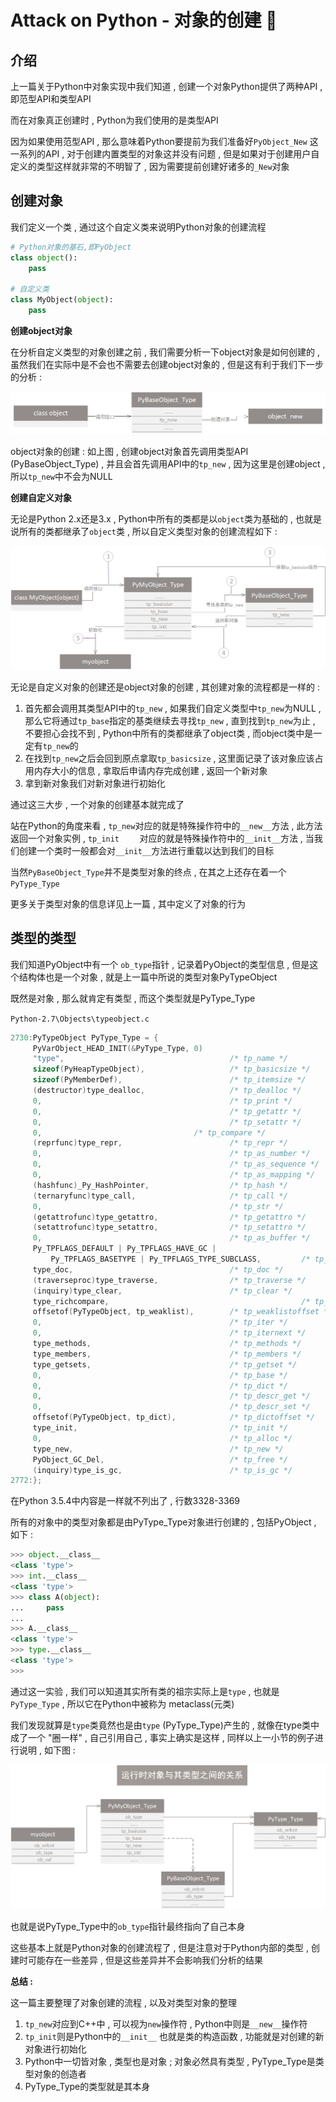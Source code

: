 #  Attack on Python - 对象的创建 🐍










<extoc></extoc>

## 介绍

上一篇关于Python中对象实现中我们知道 , 创建一个对象Python提供了两种API , 即范型API和类型API

而在对象真正创建时 , Python为我们使用的是类型API

因为如果使用范型API , 那么意味着Python要提前为我们准备好`PyObject_New` 这一系列的API , 对于创建内置类型的对象这并没有问题 , 但是如果对于创建用户自定义的类型这样就非常的不明智了 , 因为需要提前创建好诸多的`_New`对象 

## 创建对象

我们定义一个类 , 通过这个自定义类来说明Python对象的创建流程

```python
# Python对象的基石,即PyObject
class object():
    pass

# 自定义类
class MyObject(object):
    pass
```

**创建object对象**

在分析自定义类型的对象创建之前 , 我们需要分析一下object对象是如何创建的 , 虽然我们在实际中是不会也不需要去创建object对象的 , 但是这有利于我们下一步的分析 : 

![创建object对象](https://github.com/lyonyang/blogs/blob/master/assets/%E5%88%9B%E5%BB%BAobject%E5%AF%B9%E8%B1%A1.png?raw=true)

object对象的创建 : 如上图 , 创建object对象首先调用类型API (PyBaseObject_Type) , 并且会首先调用API中的`tp_new` , 因为这里是创建object , 所以`tp_new`中不会为NULL

**创建自定义对象**

无论是Python 2.x还是3.x , Python中所有的类都是以`object`类为基础的 , 也就是说所有的类都继承了`object`类 , 所以自定义类型对象的创建流程如下 : 

![创建myobject对象](https://github.com/lyonyang/blogs/blob/master/assets/%E5%88%9B%E5%BB%BAmyobject%E5%AF%B9%E8%B1%A1.png?raw=true)

无论是自定义对象的创建还是object对象的创建 , 其创建对象的流程都是一样的 : 

1. 首先都会调用其类型API中的`tp_new`  ,  如果我们自定义类型中`tp_new`为NULL , 那么它将通过`tp_base`指定的基类继续去寻找`tp_new` , 直到找到`tp_new`为止 , 不要担心会找不到 , Python中所有的类都继承了object类 , 而object类中是一定有`tp_new`的
2. 在找到`tp_new`之后会回到原点拿取`tp_basicsize` , 这里面记录了该对象应该占用内存大小的信息 , 拿取后申请内存完成创建 , 返回一个新对象
3. 拿到新对象我们对新对象进行初始化

通过这三大步 , 一个对象的创建基本就完成了

站在Python的角度来看 , `tp_new`对应的就是特殊操作符中的`__new__`方法 , 此方法返回一个对象实例 , `tp_init	` 对应的就是特殊操作符中的`__init__`方法 , 当我们创建一个类时一般都会对`__init__`方法进行重载以达到我们的目标

当然`PyBaseObject_Type`并不是类型对象的终点 , 在其之上还存在着一个`PyType_Type`

更多关于类型对象的信息详见上一篇 , 其中定义了对象的行为


## 类型的类型

我们知道PyObject中有一个 `ob_type`指针 , 记录着PyObject的类型信息 , 但是这个结构体也是一个对象 , 就是上一篇中所说的类型对象PyTypeObject

既然是对象 , 那么就肯定有类型 ,  而这个类型就是PyType_Type

`Python-2.7\Objects\typeobject.c`

```C
2730:PyTypeObject PyType_Type = {
     PyVarObject_HEAD_INIT(&PyType_Type, 0)
     "type",                                     /* tp_name */
     sizeof(PyHeapTypeObject),                   /* tp_basicsize */
     sizeof(PyMemberDef),                        /* tp_itemsize */
     (destructor)type_dealloc,                   /* tp_dealloc */
     0,                                          /* tp_print */
     0,                                          /* tp_getattr */
     0,                                          /* tp_setattr */
     0,                                  /* tp_compare */
     (reprfunc)type_repr,                        /* tp_repr */
     0,                                          /* tp_as_number */
     0,                                          /* tp_as_sequence */
     0,                                          /* tp_as_mapping */
     (hashfunc)_Py_HashPointer,                  /* tp_hash */
     (ternaryfunc)type_call,                     /* tp_call */
     0,                                          /* tp_str */
     (getattrofunc)type_getattro,                /* tp_getattro */
     (setattrofunc)type_setattro,                /* tp_setattro */
     0,                                          /* tp_as_buffer */
     Py_TPFLAGS_DEFAULT | Py_TPFLAGS_HAVE_GC |
         Py_TPFLAGS_BASETYPE | Py_TPFLAGS_TYPE_SUBCLASS,         /* tp_flags */
     type_doc,                                   /* tp_doc */
     (traverseproc)type_traverse,                /* tp_traverse */
     (inquiry)type_clear,                        /* tp_clear */
     type_richcompare,                                           /* tp_richcompare */
     offsetof(PyTypeObject, tp_weaklist),        /* tp_weaklistoffset */
     0,                                          /* tp_iter */
     0,                                          /* tp_iternext */
     type_methods,                               /* tp_methods */
     type_members,                               /* tp_members */
     type_getsets,                               /* tp_getset */
     0,                                          /* tp_base */
     0,                                          /* tp_dict */
     0,                                          /* tp_descr_get */
     0,                                          /* tp_descr_set */
     offsetof(PyTypeObject, tp_dict),            /* tp_dictoffset */
     type_init,                                  /* tp_init */
     0,                                          /* tp_alloc */
     type_new,                                   /* tp_new */
     PyObject_GC_Del,                            /* tp_free */
     (inquiry)type_is_gc,                        /* tp_is_gc */
2772:};
```

在Python 3.5.4中内容是一样就不列出了 , 行数3328-3369

所有的对象中的类型对象都是由PyType_Type对象进行创建的 , 包括PyObject , 如下 : 

```python
>>> object.__class__
<class 'type'>
>>> int.__class__
<class 'type'>
>>> class A(object):
...     pass
...
>>> A.__class__
<class 'type'>
>>> type.__class__
<class 'type'>
>>>
```

通过这一实验 , 我们可以知道其实所有类的祖宗实际上是`type` , 也就是`PyType_Type` , 所以它在Python中被称为 metaclass(元类) 

我们发现就算是`type`类竟然也是由`type` (PyType_Type)产生的 , 就像在type类中成了一个 "圈一样" , 自己引用自己 , 事实上确实是这样 , 同样以上一小节的例子进行说明 , 如下图 : 

![object_type_relation](https://github.com/lyonyang/blogs/blob/master/assets/object_type_relation.png?raw=true)

也就是说PyType_Type中的`ob_type`指针最终指向了自己本身

这些基本上就是Python对象的创建流程了 , 但是注意对于Python内部的类型 , 创建时可能存在一些差异 , 但是这些差异并不会影响我们分析的结果

**总结 :** 

这一篇主要整理了对象创建的流程 , 以及对类型对象的整理

1. `tp_new`对应到C++中 , 可以视为`new`操作符 , Python中则是`__new__`操作符
2. `tp_init`则是Python中的`__init__` 也就是类的构造函数 , 功能就是对创建的新对象进行初始化
3. Python中一切皆对象 , 类型也是对象 ; 对象必然具有类型 , PyType_Type是类型对象的创造者
4. PyType_Type的类型就是其本身

